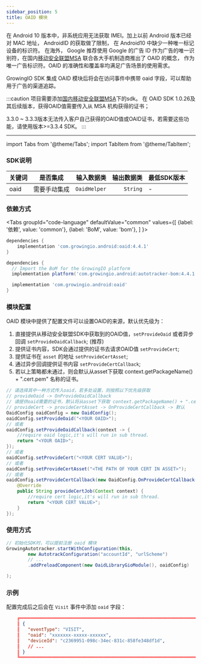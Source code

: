```yaml
---
sidebar_position: 5
title: OAID 模块
---
```


在 Android 10 版本中，非系统应用无法获取 IMEI。加上以前 Android 版本已经对 MAC 地址， AndroidID 的获取做了限制， 在 Android10 中缺少一种唯一标记设备的标识符。 在海外， Google 推荐使用 Google 的广告 ID 作为广告的唯一识别符，在国内[移动安全联盟MSA](http://www.msa-alliance.cn/col.jsp?id=120) 联合各大手机制造商推出了 OAID 的概念， 作为唯一广告标识符。OAID 的准确性和覆盖率均满足广告场景的使用需求。

GrowingIO SDK 集成 OAID 模块后将会在访问事件中携带 oaid 字段，可以帮助用于广告的渠道追踪。

:::caution
项目需要添加[国内移动安全联盟MSA](http://www.msa-alliance.cn/col.jsp?id=120)下的sdk。
在 OAID SDK 1.0.26及其后续版本，获得OAID值需要传入从 MSA 机构获得的证书；

3.3.0 ~ 3.3.3版本无法传入客户自己获得的OAID值或OAID证书，若需要这些功能，请使用版本>=3.3.4 SDK。
:::

--------
import Tabs from '@theme/Tabs';
import TabItem from '@theme/TabItem';

### SDK说明
| 关键词   | 是否集成|  输入数据类 | 输出数据类 | 最低SDK版本 |
| :------- | :------:   | --:|  ---:| :---|
| oaid  | 需要手动集成 | `OaidHelper` | `String` | - |

### 依赖方式
<Tabs
  groupId="code-language"
  defaultValue="common"
  values={[
    {label: '依赖', value: 'common'},
    {label: 'BoM', value: 'bom'},
  ]
}>

<TabItem value="common">

```groovy
dependencies {
	implementation 'com.growingio.android:oaid:4.4.1'
}
```
</TabItem>

<TabItem value="bom">

```groovy
dependencies {
  // Import the BoM for the GrowingIO platform
  implementation platform('com.growingio.android:autotracker-bom:4.4.1')

  implementation 'com.growingio.android:oaid'
}
```

</TabItem>
</Tabs>

### 模块配置
OAID 模块中提供了配置文件可以设置OAID的来源，默认优先级为：
1. 直接提供从移动安全联盟SDK中获取到的OAID值，`setProvideOaid` 或者异步回调 `setProvideOaidCallback`; (推荐)
2. 提供证书内容，SDK会通过提供的证书去请求OAID值 `setProvideCert`;
3. 提供证书在 `asset` 的地址 `setProvideCertAsset`;
4. 通过异步回调提供证书内容 `setProvideCertCallback`;
5. 若以上策略都未通过，则会默认从asset下获取 context.getPackageName() + ".cert.pem" 名称的证书。

```java
// 请选择其中一种方式传入oaid，若多处设置，则按照以下优先级获取
// provideOaid -> OnProvideOaidCallback
// 请提供oaid需要的证书，默认将从asset下获取 context.getPackageName() + ".cert.pem" 名称的证书。若多处设置，则按照以下优先级获取
// provideCert -> provideCertAsset -> OnProvideCertCallback -> 默认
OaidConfig oaidConfig = new OaidConfig();
oaidConfig.setProvideOaid("<YOUR OAID>");
// 或者
oaidConfig.setProvideOaidCallback(context -> {
    //require oaid logic,it's will run in sub thread.
    return "<YOUR OAID>";
});
// 或者
oaidConfig.setProvideCert("<YOUR CERT VALUE>");
// 或者
oaidConfig.setProvideCertAsset("<THE PATH OF YOUR CERT IN ASSET>");
// 或者
oaidConfig.setProvideCertCallback(new OaidConfig.OnProvideCertCallback() {
    @Override
    public String provideCertJob(Context context) {
        //require cert logic,it's will run in sub thread.
        return "<YOUR CERT VALUE>";
    }
});
```

### 使用方式

```java
// 初始化SDK时，可以提前注册 oaid 模块
GrowingAutotracker.startWithConfiguration(this,
        new AutotrackConfiguration("accountId", "urlScheme")
        // ...
        .addPreloadComponent(new OaidLibraryGioModule(), oaidConfig)

);
```

### 示例
配置完成后之后会在 `Visit` 事件中添加 `oaid` 字段：

```json
    ╔═══════════════════════════════════════════════════════════════════════════════════════
    ║ {
    ║   "eventType": "VISIT",
    ║   "oaid": "xxxxxxx-xxxxx-xxxxxx",
    ║   "deviceId": "c2369951-098c-34ec-831c-858fe348df1d",
    ║   // ...
    ║ }
    ╚═══════════════════════════════════════════════════════════════════════════════════════
```
